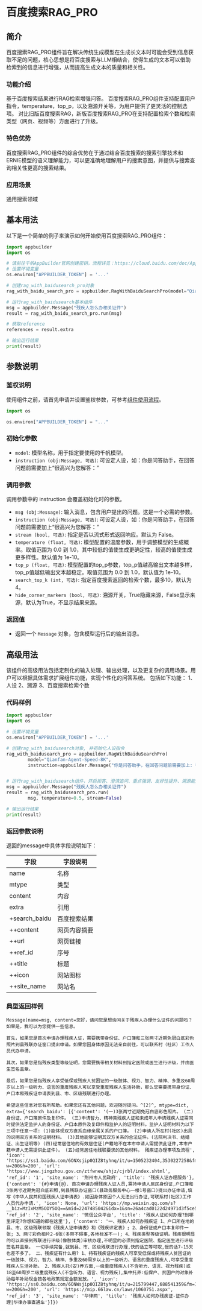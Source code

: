 # 百度搜索RAG_PRO

## 简介
百度搜索RAG_PRO组件旨在解决传统生成模型在生成长文本时可能会受到信息获取不足的问题，核心思想是将百度搜索与LLM相结合，使得生成的文本可以借助检索到的信息进行增强，从而提高生成文本的质量和相关性。

### 功能介绍
基于百度搜索结果进行RAG检索增强问答。
百度搜索RAG_PRO组件支持配置用户指令，temperature，top_p，以及溯源开关等，为用户提供了更灵活的控制选项。
对比旧版百度搜索RAG，新版百度搜索RAG_PRO在支持配置检索个数和检索类型（网页、视频等）方面进行了升级。

### 特色优势
百度搜索RAG_PRO组件的综合优势在于通过结合百度搜索的搜索引擎技术和ERNIE模型的语义理解能力，可以更准确地理解用户的搜索意图，并提供与搜索查询相关性更高的搜索结果。

### 应用场景
通用搜索领域

## 基本用法
以下是一个简单的例子来演示如何开始使用百度搜索RAG_PRO组件：

```python
import appbuilder
import os

# 请前往千帆AppBuilder官网创建密钥，流程详见：https://cloud.baidu.com/doc/AppBuilder/s/Olq6grrt6#1%E3%80%81%E5%88%9B%E5%BB%BA%E5%AF%86%E9%92%A5
# 设置环境变量
os.environ["APPBUILDER_TOKEN"] = '...'

# 创建rag_with_baidusearch_pro对象
rag_with_baidu_search_pro = appbuilder.RagWithBaiduSearchPro(model="Qianfan-Agent-Speed-8K")

# 运行rag_with_baidusearch基本组件
msg = appbuilder.Message("残疾人怎么办相关证件")
result = rag_with_baidu_search_pro.run(msg)

# 获取reference
references = result.extra

# 输出运行结果
print(result)
```

## 参数说明
### 鉴权说明
使用组件之前，请首先申请并设置鉴权参数，可参考[组件使用流程](https://cloud.baidu.com/doc/AppBuilder/s/Olq6grrt6#1%E3%80%81%E5%88%9B%E5%BB%BA%E5%AF%86%E9%92%A5)。
```python
import os 

os.environ["APPBUILDER_TOKEN"] = "..."
```

### 初始化参数
- `model`: 模型名称，用于指定要使用的千帆模型。
- `instruction (obj:Message, 可选)`: 可设定人设，如：你是问答助手，在回答问题前需要加上“很高兴为您解答：”


### 调用参数
调用参数中的 instruction 会覆盖初始化时的参数。

- `msg (obj:Message)`: 输入消息，包含用户提出的问题。这是一个必需的参数。
- `instruction (obj:Message, 可选)`: 可设定人设，如：你是问答助手，在回答问题前需要加上“很高兴为您解答：”
- `stream (bool, 可选)`: 指定是否以流式形式返回响应。默认为 False。
- `temperature (float, 可选)`: 模型配置的温度参数，用于调整模型的生成概率。取值范围为 0.0 到 1.0，其中较低的值使生成更确定性，较高的值使生成更多样性。默认值为 1e-10。
- `top_p (float, 可选)`: 模型配置的top_p参数，top_p值越高输出文本越多样，top_p值越低输出文本越稳定。取值范围为 0.0 到 1.0，默认值为 1e-10。
- `search_top_k (int, 可选)`: 指定百度搜索返回的检索个数，最多10，默认为4。
- `hide_corner_markers (bool, 可选)`: 溯源开关，True隐藏来源，False显示来源，默认为True，不显示结果来源。


### 返回值
- 返回一个 `Message` 对象，包含模型运行后的输出消息。


## 高级用法
该组件的高级用法包括定制化的输入处理、输出处理，以及更复杂的调用场景。用户可以根据具体需求扩展组件功能，实现个性化的问答系统。
包括如下功能：
1、人设
2、溯源
3、百度搜索检索个数


### 代码样例

```python
import appbuilder
import os

# 设置环境变量
os.environ["APPBUILDER_TOKEN"] = '...'

# 创建rag_with_baidusearch对象, 并初始化人设指令
rag_with_baidusearch_pro = appbuilder.RagWithBaiduSearchPro(
        model="Qianfan-Agent-Speed-8K", 
        instruction=appbuilder.Message("你是问答助手，在回答问题前需要加上: 很高兴为您解答"))


# 运行rag_with_baidusearch组件，开启拒答、澄清追问、重点强调、友好性提升、溯源能力功能
msg = appbuilder.Message("残疾人怎么办相关证件")
result = rag_with_baidusearch_pro.run(
        msg, temperature=0.5, stream=False)

# 输出运行结果
print(result)
```

### 返回参数说明

返回的message中具体字段说明如下：

| 字段            | 字段说明   |
|---------------|--------|
| name          | 名称     | 
| mtype         | 类型     | 
| content       | 内容     |  
| extra         | 引用     | 
| +search_baidu | 百度搜索结果 |
| ++content     | 网页内容摘要 |
| ++url         | 网页链接   |
| ++ref_id      | 序号     |
| ++title       | 标题     |
| ++icon        | 网站图标   |
| ++site_name   | 网站名    |


### 典型返回样例
```
Message(name=msg, content=您好，请问您是想询问关于残疾人办理什么证件的问题吗？如果是，我可以为您提供一些信息。

首先，如果您是首次申请办理残疾人证，需要携带身份证、户口簿和三张两寸近期免冠白底彩色照片到县残联办证窗口提出申请。如果您因身体原因无法亲自前往，可以联系村（社区）工作人员代办申请。

其次，如果您是指残疾类型等级证明，您需要携带相关材料到指定医院或医生进行评级，并由医生签名盖章。

最后，如果您是指残疾人享受低保或残疾人贫困证的一级肢体、视力、智力、精神、多重及60周岁以上的一级听力、语言的重度残疾人可以享受重度残疾人生活补助，那么您需要携带身份证、户口本和残疾证申请表到县、市、区级残联进行办理。

希望这些信息对您有所帮助。如果您还有其他问题，欢迎随时提问。^[2]^, mtype=dict, extra={'search_baidu': [{'content': '(一)3张两寸近期免冠白底彩色照片。 (二)身份证、户口簿原件及复印件。 (三)申请智力、精神类残疾人证和未成年人申请残疾人证需同时提供法定监护人的身份证、户口本原件及复印件和监护人的证明材料。监护人证明材料为以下三项中任意一项: (1)能体现双方直系血缘亲属关系的户口簿。 (2)申请人所在村(社区)出具的说明双方关系的证明材料。 (3)其他能够证明其双方关系的合法证件。(法院判决书、结婚证、出生证明等) (四)经常居住地的有效居住证(户籍地不在本市申请人需提供此证件,本市户籍申请人无需提供此证件)。 (五)经常居住地残联要求的其他材料。 残疾证办理事项及流程', 'icon': 'https://ss1.baidu.com/6ONXsjip0QIZ8tyhnq/it/u=1505232404,3530227258&fm=195&app=88&f=JPEG?w=200&h=200', 'url': 'https://www.jingzhou.gov.cn/ztfwnew/shjz/cjrbl/index.shtml', 'ref_id': '1', 'site_name': '荆州市人民政府', 'title': '残疾人证办理服务'}, {'content': '{#}申请{@}. 首次申请办理残疾人证人员,需持申请人居民身份证,户口簿和3张两寸近期免冠白底彩照,到县残联办证窗口(县政务服务中心一楼1号窗口)提出办证申请,填写《中华人民共和国残疾人证申请表》.如因身体原因个人无法出行办证,可联系村(社区)工作人员代办申请.', 'icon': None, 'url': 'https://mp.weixin.qq.com/s?__biz=MzIxMzM5ODY5OQ==&mid=2247485042&idx=1&sn=26a4cad0122d24971d3f5ce598af3564&chksm=97b623b6a0c1aaa02f776c19f567e0b3fabdef3d9f5c957e1f260f286fe5356101fd1ac4e675&scene=27', 'ref_id': '2', 'site_name': '微信公众平台', 'title': '残疾人证如何办理?到哪里评定?你想知道的都在这里'}, {'content': '一、残疾人如何办残疾证 1、户口所在地的县、市、区级残联领取《残疾人证申请表》和《残疾评定表》; 2、身份证或户口本复印件一张; 3、两寸彩色相片2-6张(多带不碍事,各地标准不一); 4、残疾类型等级证明。残疾很明显的可以直接到残联进行评级(像肢体类)审核办理,不明显的必须到指定医院、指定医生进行评级签名并盖章。 一切手续完备,就到县、市、区级残联进行办理,快的话立等可取,慢的话7-15天也差不多了。 二、残疾证有什么用? 1、持有残疾证的残疾人可享受低保或持残疾人贫困证的一级肢体、视力、智力、精神、多重及60周岁以上的一级听力、语言的重度残疾人,可享受重度残疾人生活补助。 2、残疾人托(安)养方面,一级重度残疾人(不含听力、语言、视力残疾)或18至60周岁二级重度残疾人(不含听力、语言、视力残疾),集中托养:低保户、贫困户的对象补助每年补助现金按各地政策规定金额发放。', 'icon': 'https://ss0.baidu.com/6ONWsjip0QIZ8tyhnq/it/u=215799447,688541359&fm=195&app=88&f=JPEG?w=200&h=200', 'url': 'https://mip.66law.cn/laws/1060751.aspx', 'ref_id': '3', 'site_name': '华律网', 'title': '残疾人如何办残疾证-证件办理|华律办事直通车'}]})
```
